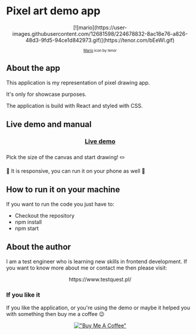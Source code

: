 # Pixel art demo app

<div align="center">
[![mario](https://user-images.githubusercontent.com/12681598/224678832-8ac18e76-a826-48d3-9fd5-94ce1d842973.gif)](https://tenor.com/bEeWl.gif)

<sub><sup><a target="_blank" href="https://tenor.com/bEeWl.gif">Mario</a> icon by tenor</sup></sub>

</div>


## About the app

This application is my representation of pixel drawing app.

It's only for showcase purposes.

The application is build with React and styled with CSS.

## Live demo and manual

<div align="center">

<h3><a target="_blank" href="https://piotrhabecki.github.io/PixelArtAppDemo/">Live demo</a><h3>

</div>

Pick the size of the canvas and start drawing! ✏️

📱 It is responsive, you can run it on your phone as well 📱

## How to run it on your machine

If you want to run the code you just have to:

* Checkout the repository
* npm install
* npm start

## About the author

I am a test engineer who is learning new skills in frontend development. If you want to know more about me or contact me then please visit:

<div align="center">
https://www.testquest.pl/
</div>

### If you like it
If you like the application, or you're using the demo or maybe it helped you with something then buy me a coffee 😉
<div align="center">

[!["Buy Me A Coffee"](https://www.buymeacoffee.com/assets/img/custom_images/orange_img.png)](https://www.buymeacoffee.com/piotrhabecZ)  
</div>
